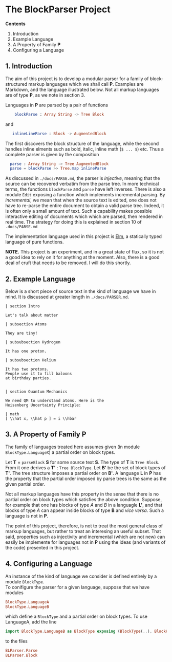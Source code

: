 # The BlockParser Project

**Contents**



1. Introduction 
2. Example Language
3. A Property of Family **P**
4. Configuring a Language

## 1. Introduction

The aim of this project is to develop a modular
parser for a family of block-structured
markup languages which we shall call **P**. 
Examples are  Markdown, and the language
illustrated below. Not all markup languages
are of type **P**, as we note in section 3.

Languages in **P** are parsed by a pair of functions 

```elm
    blockParse : Array String -> Tree Block
```

and 

```elm
   inlineLineParse : Block -> AugmentedBlock
```

The first discovers the block structure of the language,
while the second handles inline elments such as
bold, italic, inline math (`$ ... $`) etc.  Thus
a complete parser is given by the composition

```elm
  parse : Array String -> Tree AugmentedBlock
  parse = blockParse >> Tree.map inlineParse
```


As discussed in `./docs/PARSE.md`, the parser is *injective*,
meaning that the source can be recovered verbatim from the
parse tree.  In more technical terms, the functions `blockParse` 
and `parse` have left inverses.  There is also a module `Edit` exposing
a function which implements incremental parsing.
By *incremental*, we mean that when the source text is edited, one does not have to re-parse the entire document
to obtain a valid parse tree.  Indeed, it is often only a small amount of text. Such a capability makes possible interactive editing of documents which which are parsed, then rendered in real time. The strategy for doing this
is explained in section 10 of `.docs/PARSE.md` 

The implementation language used in this project is 
[Elm](https:elm-lang.org), a statically typed
language of pure functions.

**NOTE.** This project is an experiment, and in a great state of flux,
so it is not a good idea to rely on it for anything at the moment.
Also, there is a good deal of cruft that needs to be removed.
I will do this shortly.



## 2. Example Language

Below is a short piece of source text in
the kind of language we have in mind.
It is discussed at greater length in 
`./docs/PARSER.md`.


```text
| section Intro

Let's talk about matter 

| subsection Atoms 

They are tiny!

| subsubsection Hydrogen

It has one proton.

| subsubsection Helium

It has two protons.
People use it to fill baloons
at birthday parties.


| section Quantum Mechanics

We need QM to understand atoms. Here is the
Heisenberg Uncertainty Principle:

| math 
[ \\hat x, \\hat p ] = i \\hbar
```

## 3. A Property of Family **P**

The family of languages treated here assumes given (in module `BlockType.LanguageX`) a partial order on block types.  

Let **T** = `parseBlock` **S** for some source text **S**. The type of **T**
is `Tree Block`.  From it one derives a **T'** : `Tree BlockType`.
Let **B'** be the set of block types of **T'**. The tree structure 
imposes a partial order on **B'**.  A language **L** in **P** has
the property that the partial order imposed by parse trees
is the same as the given partial order. 

Not all markup languages have this property in the sense
that there is no partial order on block types which satisfies
the above condition.  Suppose, for example that one has blocks
of type *A* and *B* in a languagle **L'**, and that blocks of
type *A* can appear inside blocks of type **B** and *vice versa*.
Such a language is not in **P**.

The point of this project, therefore, is not to treat the most
general class of markup languages, but rather to treat
an interesing an useful subset. That said, properties such
as injectivity and incremental (which are not new) can easily
be implemente for languages not in **P** using the ideas (and variants of the code) presented in this project.



## 4. Configuring a Language

An instance of the kind of language we consider 
is defined entirely by a module `BlockType`.  
To conifigure the parser for a given
language, suppose that we have modules

```elm
BlockType.LanguageA
BlockType.LanguageB
```

which define a `BlockType` and a partial order on block types.
To use LanguageA, add the line

```elm
import BlockType.LanguageB as BlockType exposing (BlockType(..), BlockKind(..))
```

to the files

```elm
BLParser.Parse
BLParser.Block
```




